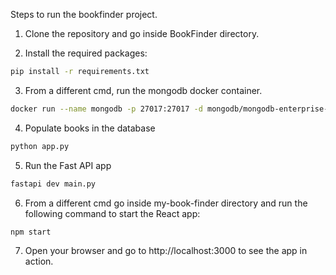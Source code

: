 Steps to run the bookfinder project.

1. Clone the repository and go inside BookFinder directory.

2. Install the required packages:
```bash
pip install -r requirements.txt
```

3. From a different cmd, run the mongodb docker container.
```bash
docker run --name mongodb -p 27017:27017 -d mongodb/mongodb-enterprise-server:latest
```

4. Populate books in the database
```bash
python app.py
```

5. Run the Fast API app
```bash
fastapi dev main.py
```

6. From a different cmd go inside my-book-finder directory and run the following command to start the React app:
```bash
npm start
```

7. Open your browser and go to http://localhost:3000 to see the app in action.

